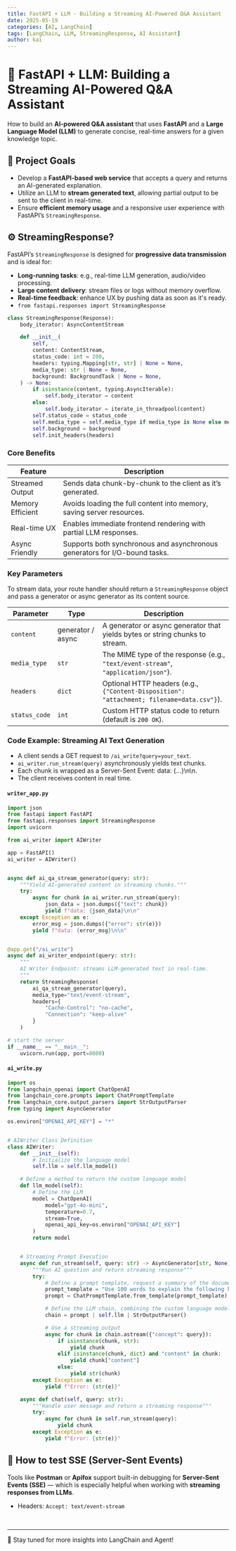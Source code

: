 ```yaml
---
title: FastAPI + LLM - Building a Streaming AI-Powered Q&A Assistant
date: 2025-05-19
categories: [AI, LangChain]
tags: [LangChain, LLM, StreamingResponse, AI Assistant]
author: kai
---
```


# 🚀 FastAPI + LLM: Building a Streaming AI-Powered Q&A Assistant

How to build an **AI-powered Q&A assistant** that uses **FastAPI** and a **Large Language Model (LLM)** to generate concise, real-time answers for a given knowledge topic.


## 📌 Project Goals

- Develop a **FastAPI-based web service** that accepts a query and returns an AI-generated explanation.
- Utilize an LLM to **stream generated text**, allowing partial output to be sent to the client in real-time.
- Ensure **efficient memory usage** and a responsive user experience with FastAPI’s `StreamingResponse`.


## ⚙️ StreamingResponse?

FastAPI’s `StreamingResponse` is designed for **progressive data transmission** and is ideal for:

- **Long-running tasks**: e.g., real-time LLM generation, audio/video processing.
- **Large content delivery**: stream files or logs without memory overflow.
- **Real-time feedback**: enhance UX by pushing data as soon as it's ready.
- `from fastapi.responses import StreamingResponse`

```python
class StreamingResponse(Response):
    body_iterator: AsyncContentStream

    def __init__(
        self,
        content: ContentStream,
        status_code: int = 200,
        headers: typing.Mapping[str, str] | None = None,
        media_type: str | None = None,
        background: BackgroundTask | None = None,
    ) -> None:
        if isinstance(content, typing.AsyncIterable):
            self.body_iterator = content
        else:
            self.body_iterator = iterate_in_threadpool(content)
        self.status_code = status_code
        self.media_type = self.media_type if media_type is None else media_type
        self.background = background
        self.init_headers(headers)
```

###  Core Benefits

| Feature           | Description                                                                 |
|-------------------|-----------------------------------------------------------------------------|
| Streamed Output | Sends data chunk-by-chunk to the client as it’s generated.                  |
| Memory Efficient | Avoids loading the full content into memory, saving server resources.       |
| Real-time UX     | Enables immediate frontend rendering with partial LLM responses.            |
| Async Friendly   | Supports both synchronous and asynchronous generators for I/O-bound tasks. |


###  Key Parameters
To stream data, your route handler should return a `StreamingResponse` object and pass a generator or async generator as its content source.

| **Parameter**   | **Type**              | **Description**                                                                 |
|-----------------|-----------------------|---------------------------------------------------------------------------------|
| `content`       | generator / async     | A generator or async generator that yields bytes or string chunks to stream.   |
| `media_type`    | `str`                 | The MIME type of the response (e.g., `"text/event-stream"`, `"application/json"`). |
| `headers`       | `dict`                | Optional HTTP headers (e.g., `{"Content-Disposition": "attachment; filename=data.csv"}`). |
| `status_code`   | `int`                 | Custom HTTP status code to return (default is `200 OK`).                        |

### Code Example: Streaming AI Text Generation
- A client sends a GET request to `/ai_write?query=your_text`.
- `ai_writer.run_stream(query)` asynchronously yields text chunks.
- Each chunk is wrapped as a Server-Sent Event: data: {...}\n\n.
- The client receives content in real time.

#### `writer_app.py`
```python
import json
from fastapi import FastAPI
from fastapi.responses import StreamingResponse
import uvicorn

from ai_writer import AIWriter

app = FastAPI()
ai_writer = AIWriter()


async def ai_qa_stream_generator(query: str):
    """Yield AI-generated content in streaming chunks."""
    try:
        async for chunk in ai_writer.run_stream(query):
            json_data = json.dumps({"text": chunk})
            yield f"data: {json_data}\n\n"
    except Exception as e:
        error_msg = json.dumps({"error": str(e)})
        yield f"data: {error_msg}\n\n"


@app.get("/ai_write")
async def ai_writer_endpoint(query: str):
    """
    AI Writer Endpoint: streams LLM-generated text in real-time.
    """
    return StreamingResponse(
        ai_qa_stream_generator(query),
        media_type="text/event-stream",
        headers={
            "Cache-Control": "no-cache",
            "Connection": "keep-alive"
        }
    )

# start the server
if __name__ == "__main__":
    uvicorn.run(app, port=8000)
```

#### `ai_write.py`

```python
import os
from langchain_openai import ChatOpenAI
from langchain_core.prompts import ChatPromptTemplate
from langchain_core.output_parsers import StrOutputParser
from typing import AsyncGenerator

os.environ["OPENAI_API_KEY"] = "*"  


# AIWriter Class Definition
class AIWriter:
    def __init__(self):
        # Initialize the language model
        self.llm = self.llm_model()

    # Define a method to return the custom language model
    def llm_model(self):
        # Define the LLM
        model = ChatOpenAI(
            model="gpt-4o-mini",
            temperature=0.7,
            stream=True, 
            openai_api_key=os.environ["OPENAI_API_KEY"]
        )
        return model


    # Streaming Prompt Execution
    async def run_stream(self, query: str) -> AsyncGenerator[str, None]:
        """Run AI question and return streaming response"""
        try:
            # Define a prompt template, request a summary of the document
            prompt_template = "Use 100 words to explain the following knowledge point or introduce:{concept}"
            prompt = ChatPromptTemplate.from_template(prompt_template)

            # Define the LLM chain, combining the custom language model and prompt
            chain = prompt | self.llm | StrOutputParser()

            # Use a streaming output
            async for chunk in chain.astream({"concept": query}):
                if isinstance(chunk, str):
                    yield chunk
                elif isinstance(chunk, dict) and "content" in chunk:
                    yield chunk["content"]
                else:
                    yield str(chunk)
        except Exception as e:
            yield f"Error: {str(e)}"

    async def chat(self, query: str):
        """Handle user message and return a streaming response"""
        try:
            async for chunk in self.run_stream(query):
                yield chunk
        except Exception as e:
            yield f"Error: {str(e)}"
```


## 🧪 How to test SSE (Server-Sent Events)
Tools like **Postman** or **Apifox** support built-in debugging for **Server-Sent Events (SSE)** — which is especially helpful when working with **streaming responses from LLMs**.

- Headers: `Accept: text/event-stream`





<br>




---

🚀 Stay tuned for more insights into LangChain and Agent!



